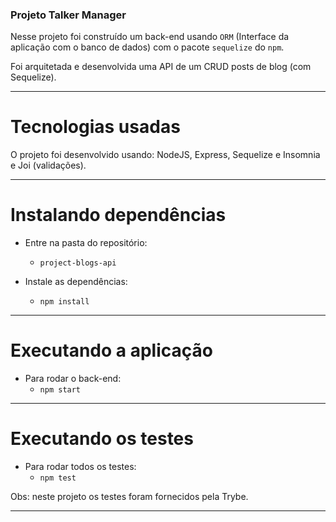 ### Projeto Talker Manager

Nesse projeto foi construído um back-end usando `ORM` (Interface da aplicação com o banco de dados) com o pacote `sequelize` do `npm`.

Foi arquitetada e desenvolvida uma API de um CRUD posts de blog (com Sequelize).

---

# Tecnologias usadas

O projeto foi desenvolvido usando: NodeJS, Express, Sequelize e Insomnia e Joi (validações).

---

# Instalando dependências

- Entre na pasta do repositório:
  - `project-blogs-api`

- Instale as dependências:
  - `npm install`

---

# Executando a aplicação

- Para rodar o back-end:
  - `npm start`

---

# Executando os testes

- Para rodar todos os testes:
  - `npm test`

Obs: neste projeto os testes foram fornecidos pela Trybe.

---
